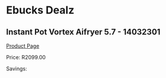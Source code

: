 
# Ebucks Dealz
## Instant Pot Vortex Aifryer 5.7 - 14032301
[Product Page](https://www.ebucks.com/web/shop/productSelected.do?prodId=1233374520&catId=1239140260)

Price: R2099.00

Savings: 


	